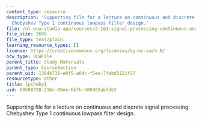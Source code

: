 ```yaml
---
content_type: resource
description: 'Supporting file for a lecture on continuous and discrete signal processing:
  Chebyshev Type 1 continuous lowpass filter design.'
file: /ol-ocw-studio-app/courses/2-161-signal-processing-continuous-and-discrete-fall-2008/80b98728216c88ee6b7b586982ab7db2_lpcheby1.m
file_size: 2699
file_type: text/plain
learning_resource_types: []
license: https://creativecommons.org/licenses/by-nc-sa/4.0/
ocw_type: OCWFile
parent_title: Study Materials
parent_type: CourseSection
parent_uid: 1384b738-e0f5-a04c-f5ee-7fabd3121f27
resourcetype: Other
title: lpcheby1
uid: 80b98728-216c-88ee-6b7b-586982ab7db2
---
```

Supporting file for a lecture on continuous and discrete signal processing: Chebyshev Type 1 continuous lowpass filter design.